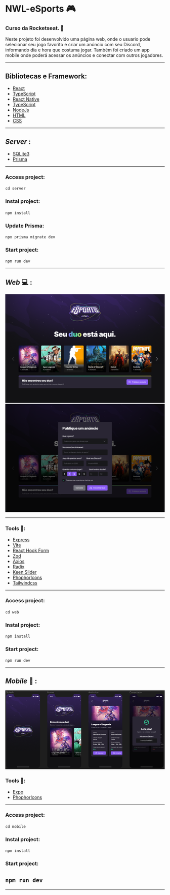 # **NWL-eSports** 🎮
 
### Curso da Rocketseat. 🚀

Neste projeto foi desenvolvido uma página web, onde o usuario pode selecionar seu jogo favorito e criar um anúncio com seu Discord, informando dia e hora que costuma jogar. Também foi criado um app mobile onde poderá acessar os anúncios e conectar com outros jogadores.

---

## Bibliotecas e Framework:

* [React](https://pt-br.reactjs.org/)
* [TypeScript](https://www.typescriptlang.org/)
* [React Native](https://reactnative.dev/)
* [TypeScript](https://www.typescriptlang.org/)
* [NodeJs](https://nodejs.org/en)
* [HTML](https://developer.mozilla.org/pt-BR/docs/Web/HTML)
* [CSS](https://developer.mozilla.org/pt-BR/docs/Web/CSS)

---

## _Server_ :
 * [SQLite3](https://www.npmjs.com/package/sqlite3)
 * [Prisma](https://www.prisma.io/)

 ---
 ### Access project:
`cd server`

### Instal project:
`npm install`

### Update Prisma:
`npx prisma migrate dev`

### Start project:
`npm run dev`

---

## _Web_ 💻 :
<img src="github\Landing.png" alt="Página Home Web" />
<img src="github\pub-anuncio.png" alt="Página Publicar Anúncio"/>

---

### **Tools** 🔧:

 * [Express](https://www.npmjs.com/package/express)
 * [Vite](https://vitejs.dev/)
 * [React Hook Form](https://react-hook-form.com/)
 * [Zod](https://github.com/colinhacks/zod)
 * [Axios](https://www.npmjs.com/package/axios)
 * [Radix](https://www.radix-ui.com/)
 * [Keen Slider](https://keen-slider.io/)
 * [PhophorIcons](https://phosphoricons.com/)
 * [Tailwindcss](https://tailwindcss.com/)
***
### Access project:
`cd web`

### Instal project:
`npm install`

### Start project:
`npm run dev`

---

## _Mobile_ 📱 :

<img src="github\Mobile.png" alt="Página Home Web" />

### **Tools** 🔧:
 * [Expo](https://expo.dev/)
 * [PhophorIcons](https://phosphoricons.com/)

---

### Access project:
`cd mobile`

### Instal project:
`npm install`

### Start project:
`npm run dev`
---

***

 
